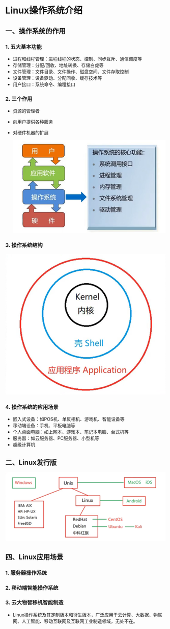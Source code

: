 # Linux操作系统介绍

## 一、操作系统的作用

### 1. 五大基本功能

- 进程和线程管理：进程线程的状态、控制、同步互斥、通信调度等
- 存储管理：分配/回收、地址转换、存储白虎等
- 文件管理：文件目录、文件操作、磁盘空间、文件存取控制
- 设备管理：设备驱动、分配回收、缓存技术等
- 用户接口：系统命令、编程接口

### 2. 三个作用

- 资源的管理者

- 向用户提供各种服务

- 对硬件机器的扩展

  ![image-20220810155617751](../../picture/4b51358e007c4ffe83497e65c28bb12e.png)

### 3. 操作系统结构

![](../../picture/TxCmf35gqQiGK2e.png)

### 4. 操作系统的应用场景

- 嵌入式设备：如POS机、单反相机、游戏机、智能设备等
- 移动端设备：手机、平板电脑等
- 个人桌面电脑：如上网本、游戏本、笔记本电脑、台式机等
- 服务器：如云服务器、PC服务器、小型机等
- 超级计算机

## 二、Linux发行版

![image-20220810161922433](../../picture/9860acf02252411aa1e56a86310cbca9.png)

## 四、Linux应用场景

### 1. 服务器操作系统

### 2. 移动端智能操作系统

### 3. 云大物智移机智能制造

- Linux操作系统及其定制版本和衍生版本，广泛应用于云计算、大数据、物联网、人工智能、移动互联网及互联网工业制造领域，无处不在。



